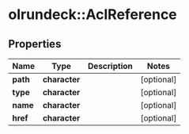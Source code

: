 # olrundeck::AclReference

## Properties
Name | Type | Description | Notes
------------ | ------------- | ------------- | -------------
**path** | **character** |  | [optional] 
**type** | **character** |  | [optional] 
**name** | **character** |  | [optional] 
**href** | **character** |  | [optional] 


